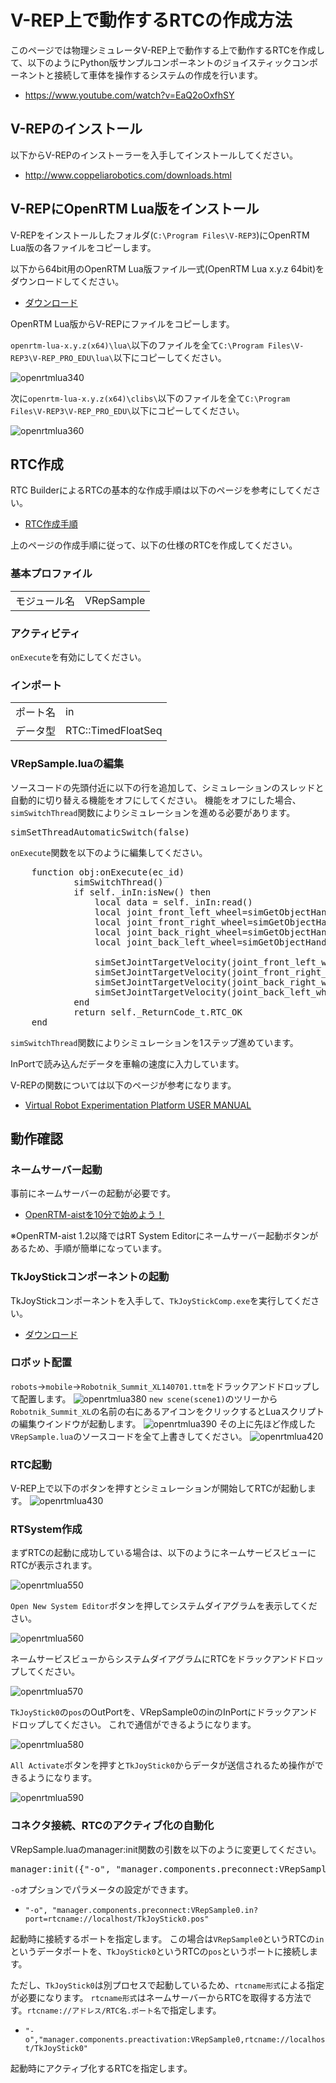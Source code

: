 # V-REP上で動作するRTCの作成方法
このページでは物理シミュレータV-REP上で動作する上で動作するRTCを作成して、以下のようにPython版サンプルコンポーネントのジョイスティックコンポーネントと接続して車体を操作するシステムの作成を行います。

* https://www.youtube.com/watch?v=EaQ2oOxfhSY


## V-REPのインストール
以下からV-REPのインストーラーを入手してインストールしてください。

* http://www.coppeliarobotics.com/downloads.html

## V-REPにOpenRTM Lua版をインストール
V-REPをインストールしたフォルダ(`C:\Program Files\V-REP3`)にOpenRTM Lua版の各ファイルをコピーします。

以下から64bit用のOpenRTM Lua版ファイル一式(OpenRTM Lua x.y.z 64bit)をダウンロードしてください。

* [ダウンロード](download.md)

OpenRTM Lua版からV-REPにファイルをコピーします。

`openrtm-lua-x.y.z(x64)\lua\`以下のファイルを全て`C:\Program Files\V-REP3\V-REP_PRO_EDU\lua\`以下にコピーしてください。

![openrtmlua340](https://user-images.githubusercontent.com/6216077/37710309-97ec79f4-2d50-11e8-9f3c-3efd55eac308.png)


次に`openrtm-lua-x.y.z(x64)\clibs\`以下のファイルを全て`C:\Program Files\V-REP3\V-REP_PRO_EDU\`以下にコピーしてください。


![openrtmlua360](https://user-images.githubusercontent.com/6216077/37710315-9af9581a-2d50-11e8-803d-560ab910f990.png)



## RTC作成
RTC BuilderによるRTCの基本的な作成手順は以下のページを参考にしてください。

* [RTC作成手順](RTC.md)

上のページの作成手順に従って、以下の仕様のRTCを作成してください。



### 基本プロファイル
|||
|---|---|
|モジュール名|VRepSample|


### アクティビティ

`onExecute`を有効にしてください。

### インポート
|||
|---|---|
|ポート名|in|
|データ型|RTC::TimedFloatSeq|


### VRepSample.luaの編集

ソースコードの先頭付近に以下の行を追加して、シミュレーションのスレッドと自動的に切り替える機能をオフにしてください。
機能をオフにした場合、`simSwitchThread`関数によりシミュレーションを進める必要があります。

<pre>
simSetThreadAutomaticSwitch(false)
</pre>

`onExecute`関数を以下のように編集してください。

<pre>
	function obj:onExecute(ec_id)
            simSwitchThread()
            if self._inIn:isNew() then
                local data = self._inIn:read()
                local joint_front_left_wheel=simGetObjectHandle('joint_front_left_wheel')
                local joint_front_right_wheel=simGetObjectHandle('joint_front_right_wheel')
                local joint_back_right_wheel=simGetObjectHandle('joint_back_right_wheel')
                local joint_back_left_wheel=simGetObjectHandle('joint_back_left_wheel')

                simSetJointTargetVelocity(joint_front_left_wheel, data.data[2]/50+data.data[1]/50)
                simSetJointTargetVelocity(joint_front_right_wheel, -data.data[2]/50+data.data[1]/50)
                simSetJointTargetVelocity(joint_back_right_wheel, -data.data[2]/50+data.data[1]/50)
                simSetJointTargetVelocity(joint_back_left_wheel, data.data[2]/50+data.data[1]/50)
            end
            return self._ReturnCode_t.RTC_OK
	end
</pre>

`simSwitchThread`関数によりシミュレーションを1ステップ進めています。

InPortで読み込んだデータを車輪の速度に入力しています。


V-REPの関数については以下のページが参考になります。

* [Virtual Robot Experimentation Platform
USER MANUAL](http://www.coppeliarobotics.com/helpFiles/en/apiOverview.htm)

## 動作確認
### ネームサーバー起動
事前にネームサーバーの起動が必要です。

* [OpenRTM-aistを10分で始めよう！](https://www.openrtm.org/openrtm/ja/node/6026#toc3)

※OpenRTM-aist 1.2以降ではRT System Editorにネームサーバー起動ボタンがあるため、手順が簡単になっています。

### TkJoyStickコンポーネントの起動

TkJoyStickコンポーネントを入手して、`TkJoyStickComp.exe`を実行してください。

* [ダウンロード](download.md)

### ロボット配置
`robots`->`mobile`->`Robotnik_Summit_XL140701.ttm`をドラックアンドドロップして配置します。
![openrtmlua380](https://user-images.githubusercontent.com/6216077/37711260-7f81a71a-2d53-11e8-8af2-60da43c26fe0.png)
`new scene(scene1)`のツリーから`Robotnik_Summit_XL`の名前の右にあるアイコンをクリックするとLuaスクリプトの編集ウインドウが起動します。
![openrtmlua390](https://user-images.githubusercontent.com/6216077/37711268-858b96ac-2d53-11e8-86e6-6f98ca931ed9.png)
その上に先ほど作成した`VRepSample.lua`のソースコードを全て上書きしてください。
![openrtmlua420](https://user-images.githubusercontent.com/6216077/37711275-8b10246c-2d53-11e8-940d-0753acb63c8c.png)
### RTC起動

V-REP上で以下のボタンを押すとシミュレーションが開始してRTCが起動します。
![openrtmlua430](https://user-images.githubusercontent.com/6216077/37711279-8f7d9eee-2d53-11e8-99f3-49e041036896.png)

### RTSystem作成

まずRTCの起動に成功している場合は、以下のようにネームサービスビューにRTCが表示されます。

![openrtmlua550](https://user-images.githubusercontent.com/6216077/38161053-f6efeed6-3502-11e8-8b12-57f12b3ea6fb.png)

`Open New System Editor`ボタンを押してシステムダイアグラムを表示してください。

![openrtmlua560](https://user-images.githubusercontent.com/6216077/38161073-1fc67a14-3503-11e8-9060-9c843854d4bc.png)

ネームサービスビューからシステムダイアグラムにRTCをドラックアンドドロップしてください。

![openrtmlua570](https://user-images.githubusercontent.com/6216077/38161105-70eb8f10-3503-11e8-9b5d-c4435d4b4bba.png)


`TkJoyStick0`の`pos`のOutPortを、VRepSample0のinのInPortにドラックアンドドロップしてください。 これで通信ができるようになります。

![openrtmlua580](https://user-images.githubusercontent.com/6216077/38161120-cd5672ec-3503-11e8-8a8d-065fa7c2e5ab.png)

`All Activate`ボタンを押すと`TkJoyStick0`からデータが送信されるため操作ができるようになります。

![openrtmlua590](https://user-images.githubusercontent.com/6216077/38161127-e8b34b6e-3503-11e8-8a9a-4e96c2a41ba4.png)


### コネクタ接続、RTCのアクティブ化の自動化

VRepSample.luaのmanager:init関数の引数を以下のように変更してください。

<pre>
manager:init({"-o", "manager.components.preconnect:VRepSample0.in?port=rtcname://localhost/TkJoyStick0.pos", "-o", "manager.components.preactivation:VRepSample0,rtcname://localhost/TkJoyStick0"})
</pre>

`-o`オプションでパラメータの設定ができます。

* `"-o", "manager.components.preconnect:VRepSample0.in?port=rtcname://localhost/TkJoyStick0.pos"`

起動時に接続するポートを指定します。 この場合は`VRepSample0`というRTCの`in`というデータポートを、`TkJoyStick0`というRTCの`pos`というポートに接続します。

ただし、`TkJoyStick0`は別プロセスで起動しているため、`rtcname形式`による指定が必要になります。 `rtcname形式`はネームサーバーからRTCを取得する方法です。`rtcname://アドレス/RTC名.ポート名`で指定します。

* `"-o","manager.components.preactivation:VRepSample0,rtcname://localhost/TkJoyStick0"`


起動時にアクティブ化するRTCを指定します。
